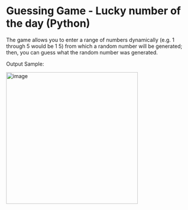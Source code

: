 # Guessing Game - Lucky number of the day (Python)

The game allows you to enter a range of numbers dynamically (e.g. 1 through 5 would be 1 5) from which a random number will be generated; then, you can guess what the random number was generated.

Output Sample:

<img width="356" alt="image" src="https://github.com/amussarat/Guessing-Game/assets/65374230/467dd2e0-2bcd-4d54-b5af-c63b4b1c66c2">
